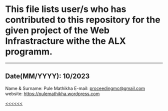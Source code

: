 # This file lists user/s who has contributed to this repository for the given project of the Web Infrastracture withe the ALX programm.
------------------------------------------------------------
Date(MM/YYYY): 10/2023
----------------------

Name & Surname: Pule Mathikha
E-mail: <proceedingmc@gmail.com>
website: <https://pulemathikha.wordpress.com>

[<<<<<<](README.md)
